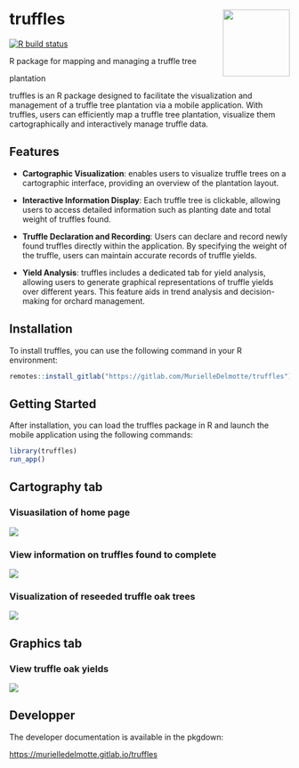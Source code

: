 
<!-- README.md is generated from README.Rmd. Please edit that file -->

# truffles <img src="man/figures/hex-truffles.png" align="right" alt="" width="120" />

<!-- badges: start -->

[![R build
status](https://gitlab.com/MurielleDelmotte/truffles/badges/main/pipeline.svg)](https://gitlab.com/thinkr-open/squirrels/-/pipelines)
<!-- badges: end --> R package for mapping and managing a truffle tree
plantation

truffles is an R package designed to facilitate the visualization and
management of a truffle tree plantation via a mobile application. With
truffles, users can efficiently map a truffle tree plantation, visualize
them cartographically and interactively manage truffle data.

## Features

- **Cartographic Visualization**: enables users to visualize truffle
  trees on a cartographic interface, providing an overview of the
  plantation layout.

- **Interactive Information Display**: Each truffle tree is clickable,
  allowing users to access detailed information such as planting date
  and total weight of truffles found.

- **Truffle Declaration and Recording**: Users can declare and record
  newly found truffles directly within the application. By specifying
  the weight of the truffle, users can maintain accurate records of
  truffle yields.

- **Yield Analysis**: truffles includes a dedicated tab for yield
  analysis, allowing users to generate graphical representations of
  truffle yields over different years. This feature aids in trend
  analysis and decision-making for orchard management.

## Installation

To install truffles, you can use the following command in your R
environment:

``` r
remotes::install_gitlab("https://gitlab.com/MurielleDelmotte/truffles")
```

## Getting Started

After installation, you can load the truffles package in R and launch
the mobile application using the following commands:

``` r
library(truffles)
run_app()
```

## Cartography tab

### Visuasilation of home page

![](man/figures/accueil.png)

### View information on truffles found to complete

![](man/figures/infoacompleter.png)

### Visualization of reseeded truffle oak trees

![](man/figures/reensemence.png)

## Graphics tab

### View truffle oak yields

![](man/figures/dataviz.png)

## Developper

The developer documentation is available in the pkgdown:

<https://murielledelmotte.gitlab.io/truffles>
